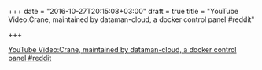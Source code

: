 +++
date = "2016-10-27T20:15:08+03:00"
draft = true
title = "YouTube Video:Crane, maintained by dataman-cloud, a docker control panel  #reddit"

+++

<p><a href="https://t.co/s18kGuCSHM">YouTube Video:Crane, maintained by dataman-cloud, a docker control panel  #reddit</a></p>
